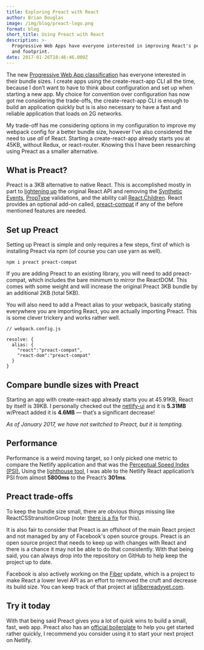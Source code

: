 ```yaml
---
title: Exploring Preact with React
author: Brian Douglas
image: /img/blog/preact-logo.png
format: blog
short_title: Using Preact with React
description: >-
  Progressive Web Apps have everyone interested in improving React's performance
  and footprint.
date: 2017-01-26T18:46:46.000Z
---
```


The new [Progressive Web App classification](https://developers.google.com/web/progressive-web-apps/) has everyone interested in their bundle sizes. I create apps using the create-react-app CLI all the time, because I don’t want to have to think about configuration and set up when starting a new app. My choice for convention over configuration has now got me considering the trade-offs, the create-react-app CLI is enough to build an application quickly but is is also necessary to have a fast and reliable application that loads on 2G networks.

My trade-off has me considering options in my configuration to improve my webpack config for a better bundle size, however I've also considered the need to use *all* of React. Starting a create-react-app already starts you at 45KB, without Redux, or react-router. Knowing this I have been researching using Preact as a smaller alternative.

## What is Preact?

Preact is a 3KB alternative to native React. This is accomplished mostly in part to [lightening up](https://github.com/developit/preact/wiki/Differences-to-React) the original React API and removing the [Synthetic Events](https://facebook.github.io/react/docs/events.html), [PropType](https://facebook.github.io/react/docs/typechecking-with-proptypes.html) validations, and the ability call [React.Children](https://facebook.github.io/react/docs/react-api.html#react.children). React provides an optional add-on called, [preact-compat](https://github.com/developit/preact-compat) if any of the before mentioned features are needed.

## Set up Preact

Setting up Preact is simple and only requires a few steps, first of which is installing Preact via npm (of course you can use yarn as well).

    npm i preact preact-compat

If you are adding Preact to an existing library, you will need to add preact-compat, which includes the bare minimum to mirror the ReactDOM. This comes with some weight and will increase the original Preact 3KB bundle by an additional 2KB (total 5KB).

You will also need to add a Preact alias to your webpack, basically stating everywhere you are importing React, you are actually importing Preact. This is some clever trickery and works rather well.

    // webpack.config.js

    resolve: {
      alias: {
        "react":"preact-compat",
        "react-dom":"preact-compat"
      }
    }

## Compare bundle sizes with Preact

Starting an app with create-react-app already starts you at 45.91KB, React by itself is 39KB. I personally checked out the [netlify-ui](https://app.netlify.com/) and it is **5.31MB** w/Preact added it is **4.6MB** — that’s a significant decrease!

*As of January 2017, we have not switched to Preact, but it is tempting.*

## Performance

Performance is a weird moving target, so I only picked one metric to compare the Netlify application and that was the [Perceptual Speed Index (PSI).](https://www.instartlogic.com/blog/perceptual-speed-index-psi-measuring-above-fold-visual-performance-web-pages) Using the [lighthouse tool](https://developers.google.com/web/tools/lighthouse/), I was able to the Netlify React application’s PSI from almost **5800ms** to the Preact’s **301ms**.

## Preact trade-offs

To keep the bundle size small, there are obvious things missing like ReactCSStransitionGroup (note: [there is a fix](https://github.com/developit/preact-compat/issues/14) for this).

It is also fair to consider that Preact is an offshoot of the main React project and not managed by any of Facebook's open source groups. Preact is an open source project that needs to keep up with changes with React and there is a chance it may not be able to do that consistently. With that being said, you can always drop into the repository on GitHub to help keep the project up to date.

Facebook is also actively working on the [Fiber](https://github.com/acdlite/react-fiber-architecture#what-is-a-fiber) update, which is a project to make React a lower level API as an effort to removed the cruft and decrease its build size. You can keep track of that project at [isfiberreadyyet.com](http://isfiberreadyyet.com/).

## Try it today

With that being said Preact gives you a lot of quick wins to build a small, fast, web app. Preact also has an [official boilerplate](https://github.com/developit/preact-boilerplate) to help you get started rather quickly, I recommend you consider using it to start your next project on Netlify.
